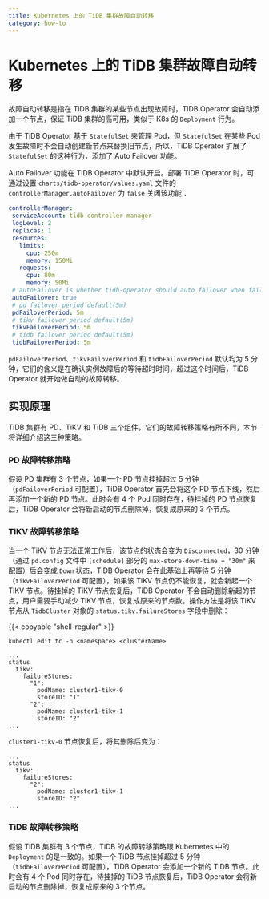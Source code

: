 ```yaml
---
title: Kubernetes 上的 TiDB 集群故障自动转移
category: how-to
---
```


# Kubernetes 上的 TiDB 集群故障自动转移

故障自动转移是指在 TiDB 集群的某些节点出现故障时，TiDB Operator 会自动添加一个节点，保证 TiDB 集群的高可用，类似于 K8s 的 `Deployment` 行为。

由于 TiDB Operator 基于 `StatefulSet` 来管理 Pod，但 `StatefulSet` 在某些 Pod 发生故障时不会自动创建新节点来替换旧节点，所以，TiDB Operator 扩展了 `StatefulSet` 的这种行为，添加了 Auto Failover 功能。

Auto Failover 功能在 TiDB Operator 中默认开启。部署 TiDB Operator
时，可通过设置 `charts/tidb-operator/values.yaml` 文件的
`controllerManager.autoFailover` 为 `false` 关闭该功能：

```yaml
controllerManager:
 serviceAccount: tidb-controller-manager
 logLevel: 2
 replicas: 1
 resources:
   limits:
     cpu: 250m
     memory: 150Mi
   requests:
     cpu: 80m
     memory: 50Mi
 # autoFailover is whether tidb-operator should auto failover when failure occurs
 autoFailover: true
 # pd failover period default(5m)
 pdFailoverPeriod: 5m
 # tikv failover period default(5m)
 tikvFailoverPeriod: 5m
 # tidb failover period default(5m)
 tidbFailoverPeriod: 5m
```

`pdFailoverPeriod`、`tikvFailoverPeriod` 和 `tidbFailoverPeriod` 默认均为 5 分钟，它们的含义是在确认实例故障后的等待超时时间，超过这个时间后，TiDB Operator 就开始做自动的故障转移。

## 实现原理

TiDB 集群有 PD、TiKV 和 TiDB 三个组件，它们的故障转移策略有所不同，本节将详细介绍这三种策略。

### PD 故障转移策略

假设 PD 集群有 3 个节点，如果一个 PD 节点挂掉超过 5 分钟（`pdFailoverPeriod` 可配置），TiDB Operator 首先会将这个 PD 节点下线，然后再添加一个新的 PD 节点。此时会有 4 个 Pod 同时存在，待挂掉的 PD 节点恢复后，TiDB Operator 会将新启动的节点删除掉，恢复成原来的 3 个节点。

### TiKV 故障转移策略

当一个 TiKV 节点无法正常工作后，该节点的状态会变为 `Disconnected`，30 分钟（通过 `pd.config` 文件中 `[schedule]` 部分的 `max-store-down-time = "30m"` 来配置）后会变成 `Down` 状态，TiDB Operator 会在此基础上再等待 5 分钟（`tikvFailoverPeriod` 可配置），如果该 TiKV 节点仍不能恢复，就会新起一个 TiKV 节点。待挂掉的 TiKV 节点恢复后，TiDB Operator 不会自动删除新起的节点，用户需要手动减少 TiKV 节点，恢复成原来的节点数。操作方法是将该 TiKV 节点从 `TidbCluster` 对象的 `status.tikv.failureStores` 字段中删除：

{{< copyable "shell-regular" >}}

```shell
kubectl edit tc -n <namespace> <clusterName>
```

```
...
status
  tikv:
    failureStores:
      "1":
        podName: cluster1-tikv-0
        storeID: "1"
      "2":
        podName: cluster1-tikv-1
        storeID: "2"
...
```

`cluster1-tikv-0` 节点恢复后，将其删除后变为：

```
...
status
  tikv:
    failureStores:
      "2":
        podName: cluster1-tikv-1
        storeID: "2"
...
```

### TiDB 故障转移策略

假设 TiDB 集群有 3 个节点，TiDB 的故障转移策略跟 Kubernetes 中的 `Deployment` 的是一致的。如果一个 TiDB 节点挂掉超过 5 分钟（`tidbFailoverPeriod` 可配置），TiDB Operator 会添加一个新的 TiDB 节点。此时会有 4 个 Pod 同时存在，待挂掉的 TiDB 节点恢复后，TiDB Operator 会将新启动的节点删除掉，恢复成原来的 3 个节点。
